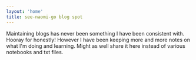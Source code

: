 ```yaml
---
layout: 'home'
title: see-naomi-go blog spot
---
```


Maintaining blogs has never been something I have been consistent with. Hooray for honestly! However I have been keeping more and more notes on what I'm doing and learning. Might as well share it here instead of various notebooks and txt files.
